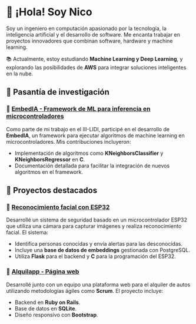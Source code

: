 # 👋 ¡Hola! Soy Nico

Soy un ingeniero en computación apasionado por la tecnología, la inteligencia artificial y el desarrollo de software. Me encanta trabajar en proyectos innovadores que combinan software, hardware y machine learning. 

📚 Actualmente, estoy estudiando **Machine Learning y Deep Learning**, y explorando las posibilidades de **AWS** para integrar soluciones inteligentes en la nube.

## 🌠 Pasantía de investigación

### 🤖 [**EmbedIA - Framework de ML para inferencia en microcontroladores**](https://github.com/Embed-ML/EmbedIA)
Como parte de mi trabajo en el III-LIDI, participé en el desarrollo de **EmbedIA**, un framework para ejecutar algoritmos de machine learning en microcontroladores. Mis contribuciones incluyeron:
- Implementación de algoritmos como **KNeighborsClassifier** y **KNeighborsRegressor** en **C**.
- Documentación detallada para facilitar la integración de nuevos algoritmos en el framework.

## 🚀 Proyectos destacados

### 🧑 [**Reconocimiento facial con ESP32**](https://github.com/tpII/2024-G2-RECONOCIMIENTO-FACIAL)
Desarrollé un sistema de seguridad basado en un microcontrolador ESP32 que utiliza una cámara para capturar imágenes y realiza reconocimiento facial. El sistema:
- Identifica personas conocidas y envía alertas para las desconocidas.
- Incluye una **base de datos de embeddings** gestionada con PostgreSQL.
- Utiliza **Flask** para el backend y **C** para la programación del ESP32.

### 🚗 [**Alquilapp - Página web**](https://github.com/nicoaguerrero/alquilApp_grupo04)
Desarrollé junto con un equipo una plataforma web para el alquiler de autos utilizando metodologías ágiles como **Scrum**. El proyecto incluye:
- Backend en **Ruby on Rails**.
- Base de datos en **SQLite**.
- Diseño responsivo con **Bootstrap**.

<!--
**nicoaguerrero/nicoaguerrero** is a ✨ _special_ ✨ repository because its `README.md` (this file) appears on your GitHub profile.

Here are some ideas to get you started:

- 🔭 I’m currently working on ...
- 🌱 I’m currently learning ...
- 👯 I’m looking to collaborate on ...
- 🤔 I’m looking for help with ...
- 💬 Ask me about ...
- 📫 How to reach me: ...
- 😄 Pronouns: ...
- ⚡ Fun fact: ...
-->
